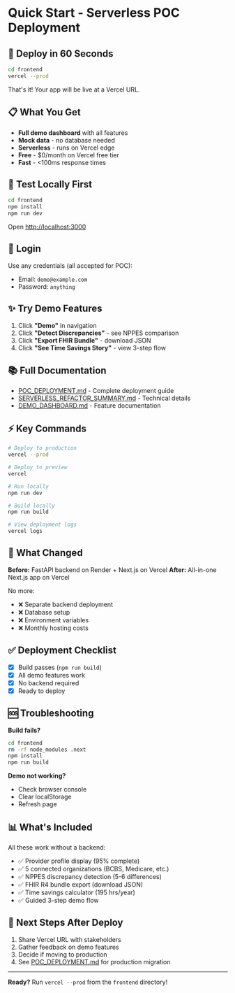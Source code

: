 # Quick Start - Serverless POC Deployment

## 🚀 Deploy in 60 Seconds

```bash
cd frontend
vercel --prod
```

That's it! Your app will be live at a Vercel URL.

## 📋 What You Get

- **Full demo dashboard** with all features
- **Mock data** - no database needed
- **Serverless** - runs on Vercel edge
- **Free** - $0/month on Vercel free tier
- **Fast** - <100ms response times

## 🧪 Test Locally First

```bash
cd frontend
npm install
npm run dev
```

Open [http://localhost:3000](http://localhost:3000)

## 🔐 Login

Use any credentials (all accepted for POC):
- Email: `demo@example.com`
- Password: `anything`

## ✨ Try Demo Features

1. Click **"Demo"** in navigation
2. Click **"Detect Discrepancies"** - see NPPES comparison
3. Click **"Export FHIR Bundle"** - download JSON
4. Click **"See Time Savings Story"** - view 3-step flow

## 📚 Full Documentation

- [POC_DEPLOYMENT.md](POC_DEPLOYMENT.md) - Complete deployment guide
- [SERVERLESS_REFACTOR_SUMMARY.md](SERVERLESS_REFACTOR_SUMMARY.md) - Technical details
- [DEMO_DASHBOARD.md](DEMO_DASHBOARD.md) - Feature documentation

## ⚡ Key Commands

```bash
# Deploy to production
vercel --prod

# Deploy to preview
vercel

# Run locally
npm run dev

# Build locally
npm run build

# View deployment logs
vercel logs
```

## 🔧 What Changed

**Before:** FastAPI backend on Render + Next.js on Vercel
**After:** All-in-one Next.js app on Vercel

No more:
- ❌ Separate backend deployment
- ❌ Database setup
- ❌ Environment variables
- ❌ Monthly hosting costs

## ✅ Deployment Checklist

- [x] Build passes (`npm run build`)
- [x] All demo features work
- [x] No backend required
- [x] Ready to deploy

## 🆘 Troubleshooting

**Build fails?**
```bash
cd frontend
rm -rf node_modules .next
npm install
npm run build
```

**Demo not working?**
- Check browser console
- Clear localStorage
- Refresh page

## 📊 What's Included

All these work without a backend:
- ✅ Provider profile display (95% complete)
- ✅ 5 connected organizations (BCBS, Medicare, etc.)
- ✅ NPPES discrepancy detection (5-6 differences)
- ✅ FHIR R4 bundle export (download JSON)
- ✅ Time savings calculator (195 hrs/year)
- ✅ Guided 3-step demo flow

## 🎯 Next Steps After Deploy

1. Share Vercel URL with stakeholders
2. Gather feedback on demo features
3. Decide if moving to production
4. See [POC_DEPLOYMENT.md](POC_DEPLOYMENT.md) for production migration

---

**Ready?** Run `vercel --prod` from the `frontend` directory!
